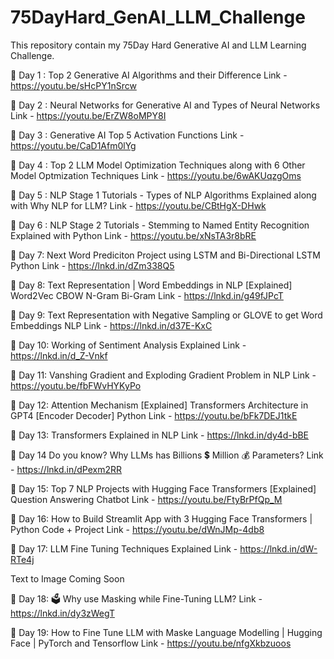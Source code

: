 # 75DayHard_GenAI_LLM_Challenge
This repository contain my 75Day Hard Generative AI and LLM Learning Challenge. 

🚨 Day 1 : Top 2 Generative AI Algorithms and their Difference
Link - https://youtu.be/sHcPY1nSrcw

🚨 Day 2 : Neural Networks for Generative AI and Types of Neural Networks
Link - https://youtu.be/ErZW8oMPY8I

🚨 Day 3 : Generative AI Top 5 Activation Functions
Link - https://youtu.be/CaD1Afm0lYg

🚨 Day 4 : Top 2 LLM Model Optimization Techniques along with 6 Other Model Optmization Techniques
Link - https://youtu.be/6wAKUqzgOms

🚨 Day 5 : NLP Stage 1 Tutorials - Types of NLP Algorithms Explained along with Why NLP for LLM?
Link - https://youtu.be/CBtHgX-DHwk

🚨 Day 6 : NLP Stage 2 Tutorials - Stemming to Named Entity Recognition Explained with Python
Link - https://youtu.be/xNsTA3r8bRE

🚨 Day 7: Next Word Prediciton Project using LSTM and Bi-Directional LSTM Python 
Link - https://lnkd.in/dZm338Q5 

🚨 Day 8: Text Representation | Word Embeddings in NLP [Explained] Word2Vec CBOW N-Gram Bi-Gram
Link - https://lnkd.in/g49fJPcT

🚨 Day 9: Text Representation with Negative Sampling or GLOVE to get Word Embeddings NLP 
Link - https://lnkd.in/d37E-KxC

🚨 Day 10: Working of Sentiment Analysis Explained
Link - https://lnkd.in/d_Z-Vnkf

🚨 Day 11: Vanshing Gradient and Exploding Gradient Problem in NLP
Link - https://youtu.be/fbFWvHYKyPo

🚨 Day 12: Attention Mechanism [Explained] Transformers Architecture in GPT4 [Encoder Decoder] Python
Link - https://youtu.be/bFk7DEJ1tkE

🚨 Day 13: Transformers Explained in NLP
Link - https://lnkd.in/dy4d-bBE

🚨 Day 14 Do you know? Why LLMs has Billions 💲 Million 💰 Parameters?
Link - https://lnkd.in/dPexm2RR

🚨 Day 15: Top 7 NLP Projects with Hugging Face Transformers [Explained] Question Answering Chatbot
Link - https://youtu.be/FtyBrPfQp_M

🚨 Day 16: How to Build Streamlit App with 3 Hugging Face Transformers | Python Code + Project 
Link - https://youtu.be/dWnJMp-4db8

🚨 Day 17: LLM Fine Tuning Techniques Explained
Link - https://lnkd.in/dW-RTe4j

Text to Image Coming Soon

🚨 Day 18: 🗳️ Why use Masking while Fine-Tuning LLM?
Link - https://lnkd.in/dy3zWegT

🚨 Day 19: How to Fine Tune LLM with Maske Language Modelling | Hugging Face | PyTorch and Tensorflow
Link - https://youtu.be/nfgXkbzuoos


